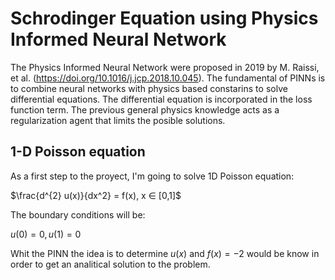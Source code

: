 # Schrodinger Equation using Physics Informed Neural Network

The Physics Informed Neural Network were proposed in 2019 by M. Raissi, et al. (https://doi.org/10.1016/j.jcp.2018.10.045). The fundamental of PINNs is to combine neural networks with physics based constarins to solve differential equations. The differential equation is incorporated in the loss function term. The previous general physics knowledge acts as a regularization agent that limits the posible solutions.

## 1-D Poisson equation
As a first step to the proyect, I'm going to solve 1D Poisson equation:

$\frac{d^{2} u(x)}{dx^2} = f(x), x ∈ [0,1]$

The boundary conditions will be:

$u(0) = 0, u(1) = 0$

Whit the PINN the idea is to determine $u(x)$ and $f(x) = -2$ would be know in order to get an analitical solution to the problem.
